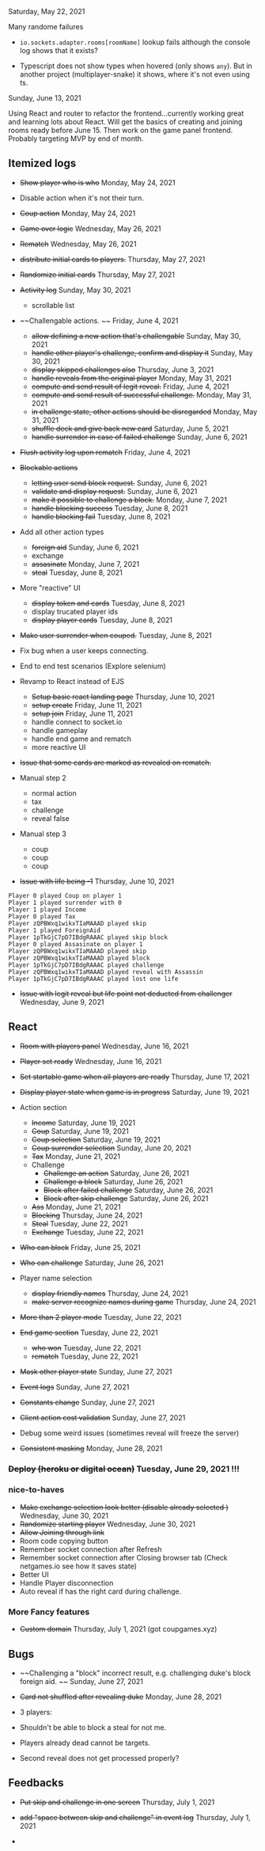 Saturday, May 22, 2021

Many randome failures

- `io.sockets.adapter.rooms[roomName]` lookup fails although the console log shows that it exists? 

- Typescript does not show types when hovered (only shows `any`). But in another project (multiplayer-snake) it shows, where it's not even using ts. 


Sunday, June 13, 2021

Using React and router to refactor the frontend...currently working great and learning lots about React. Will get the basics of creating and joining rooms ready before June 15. Then work on the game panel frontend. Probably targeting MVP by end of month. 




## Itemized logs

- ~~Show player who is who~~ Monday, May 24, 2021

- Disable action when it's not their turn. 

- ~~Coup action~~ Monday, May 24, 2021

- ~~Game over logic~~ Wednesday, May 26, 2021

- ~~Rematch~~ Wednesday, May 26, 2021

- ~~distribute initial cards to players.~~ Thursday, May 27, 2021

- ~~Randomize initial cards~~ Thursday, May 27, 2021

- ~~Activity log~~ Sunday, May 30, 2021
    - scrollable list 

- ~~Challengable actions. ~~ Friday, June 4, 2021
    - ~~allow defining a new action that's challengable~~ Sunday, May 30, 2021  
    - ~~handle other player's challenge, confirm and display it~~ Sunday, May 30, 2021
    - ~~display skipped challenges also~~ Thursday, June 3, 2021
    - ~~handle reveals from the original player~~  Monday, May 31, 2021
    - ~~compute and send result of legit reveal.~~ Friday, June 4, 2021 
    - ~~compute and send result of successful challenge.~~ Monday, May 31, 2021
    - ~~in challenge state, other actions should be disregarded~~ Monday, May 31, 2021
    - ~~shuffle deck and give back new card~~ Saturday, June 5, 2021
    - ~~handle surrender in case of failed challenge~~ Sunday, June 6, 2021

- ~~Flush activity log upon rematch~~ Friday, June 4, 2021 

- ~~Blockable actions~~ 
    - ~~letting user send block request.~~ Sunday, June 6, 2021
    - ~~validate and display request.~~ Sunday, June 6, 2021
    - ~~make it possible to challenge a block.~~ Monday, June 7, 2021
    - ~~handle blocking success~~ Tuesday, June 8, 2021 
    - ~~handle blocking fail~~ Tuesday, June 8, 2021 

- Add all other action types
    - ~~foreign aid~~ Sunday, June 6, 2021
    - exchange
    - ~~assasinate~~ Monday, June 7, 2021
    - ~~steal~~ Tuesday, June 8, 2021 

- More "reactive" UI 
    - ~~display token and cards~~ Tuesday, June 8, 2021
    - display trucated player ids 
    - ~~display player cards~~ Tuesday, June 8, 2021

- ~~Make user surrender when couped.~~ Tuesday, June 8, 2021

- Fix bug when a user keeps connecting. 

- End to end test scenarios (Explore selenium) 

- Revamp to React instead of EJS
    - ~~Setup basic react landing page~~ Thursday, June 10, 2021
    - ~~setup create~~ Friday, June 11, 2021
    - ~~setup join~~ Friday, June 11, 2021
    - handle connect to socket.io 
    - handle gameplay
    - handle end game and rematch
    - more reactive UI

- ~~Issue that some cards are marked as revealed on rematch.~~ 

- Manual step 2
    - normal action 
    - tax 
    - challenge 
    - reveal false

- Manual step 3
    - coup 
    - coup
    - coup


- ~~Issue with life being -1~~ Thursday, June 10, 2021
```
Player 0 played Coup on player 1
Player 1 played surrender with 0
Player 1 played Income
Player 0 played Tax
Player zQPBWxq1wikxTIaMAAAD played skip
Player 1 played ForeignAid
Player 1pTkGjC7pD7IBdgRAAAC played skip block
Player 0 played Assasinate on player 1
Player zQPBWxq1wikxTIaMAAAD played skip
Player zQPBWxq1wikxTIaMAAAD played block
Player 1pTkGjC7pD7IBdgRAAAC played challenge
Player zQPBWxq1wikxTIaMAAAD played reveal with Assassin
Player 1pTkGjC7pD7IBdgRAAAC played lost one life
```

- ~~Issue with legit reveal but life point not deducted from challenger~~ Wednesday, June 9, 2021


## React 

- ~~Room with players panel~~ Wednesday, June 16, 2021
- ~~Player set ready~~ Wednesday, June 16, 2021 
- ~~Set startable game when all players are ready~~ Thursday, June 17, 2021
- ~~Display player state when game is in progress~~ Saturday, June 19, 2021
- Action section
    - ~~Income~~ Saturday, June 19, 2021
    - ~~Coup~~ Saturday, June 19, 2021 
    - ~~Coup selection~~ Saturday, June 19, 2021
    - ~~Coup surrender selection~~ Sunday, June 20, 2021
    - ~~Tax~~ Monday, June 21, 2021 
    - Challenge 
        - ~~Challenge an action~~ Saturday, June 26, 2021 
        - ~~Challenge a block~~ Saturday, June 26, 2021 
        - ~~Block after failed challenge~~ Saturday, June 26, 2021 
        - ~~Block after skip challenge~~ Saturday, June 26, 2021 
    - ~~Ass~~ Monday, June 21, 2021
    - ~~Blocking~~ Thursday, June 24, 2021
    - ~~Steal~~ Tuesday, June 22, 2021
    - ~~Exchange~~ Tuesday, June 22, 2021 

- ~~Who can block~~ Friday, June 25, 2021

- ~~Who can challenge~~ Saturday, June 26, 2021

- Player name selection
    - ~~display friendly names~~ Thursday, June 24, 2021 
    - ~~make server recognize names during game~~ Thursday, June 24, 2021 
- ~~More than 2 player mode~~ Tuesday, June 22, 2021 
- ~~End game section~~ Tuesday, June 22, 2021 
   - ~~who won~~ Tuesday, June 22, 2021 
   - ~~rematch~~ Tuesday, June 22, 2021 
   
- ~~Mask other player state~~ Sunday, June 27, 2021

- ~~Event logs~~ Sunday, June 27, 2021 

- ~~Constants change~~ Sunday, June 27, 2021 

- ~~Client action cost validation~~ Sunday, June 27, 2021

- Debug some weird issues (sometimes reveal will freeze the server)


- ~~Consistent masking~~ Monday, June 28, 2021

### ~~Deploy (heroku or digital ocean)~~ Tuesday, June 29, 2021 !!!

### nice-to-haves 
- ~~Make exchange selection look better (disable already selected )~~ Wednesday, June 30, 2021
- ~~Randomize starting player~~ Wednesday, June 30, 2021
- ~~Allow Joining through link~~  
- Room code copying button 
- Remember socket connection after Refresh
- Remember socket connection after Closing browser tab (Check netgames.io see how it saves state)
- Better UI   
- Handle Player disconnection
- Auto reveal if has the right card during challenge. 

### More Fancy features 

- ~~Custom domain~~ Thursday, July 1, 2021 (got coupgames.xyz)


## Bugs 

- ~~Challenging a "block" incorrect result, e.g. challenging duke's block foreign aid. ~~ Sunday, June 27, 2021

- ~~Card not shuffled after revealing duke~~ Monday, June 28, 2021

- 3 players: 
 - Shouldn't be able to block a steal for not me. 
 - Players already dead cannot be targets.  
 - Second reveal does not get processed properly? 

## Feedbacks 

- ~~Put skip and challenge in one screen~~ Thursday, July 1, 2021

- ~~add "space between skip and challenge" in event log~~ Thursday, July 1, 2021

- 